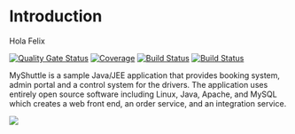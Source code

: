 # Introduction
Hola Felix

[![Quality Gate Status](https://sonarcloud.io/api/project_badges/measure?project=karlosarr_MyShuttle&metric=alert_status)](https://sonarcloud.io/dashboard?id=karlosarr_MyShuttle)
[![Coverage](https://sonarcloud.io/api/project_badges/measure?project=karlosarr_MyShuttle&metric=coverage)](https://sonarcloud.io/dashboard?id=karlosarr_MyShuttle)
[![Build Status](https://travis-ci.com/karlosarr/MyShuttle.svg?branch=master)](https://travis-ci.com/karlosarr/MyShuttle)
[![Build Status](https://dev.azure.com/karlosarr/MyShuttle/_apis/build/status/karlosarr.MyShuttle?branchName=master)](https://dev.azure.com/karlosarr/MyShuttle/_build/latest?definitionId=9&branchName=master)

MyShuttle is a sample Java/JEE application that provides booking system, admin portal and a control system for the drivers. The application uses entirely open source software including Linux, Java, Apache, and MySQL which creates a web front end, an order service, and an integration service.

![](https://vstsdemodata.visualstudio.com/aa2f337f-2dbf-4700-88e5-bf4f57f49cc6/_api/_versioncontrol/itemContent?repositoryId=14c9c1ce-2de9-4198-a252-3caca0305407&path=%2F1.png&version=GBmaster&contentOnly=true&__v=5)

